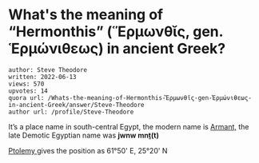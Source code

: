 # What's the meaning of “Hermonthis” (Ἕρμωνθῐς, gen. Ἑρμώνιθεως) in ancient Greek?

	author: Steve Theodore
	written: 2022-06-13
	views: 570
	upvotes: 14
	quora url: /Whats-the-meaning-of-Hermonthis-Ἕρμωνθῐς-gen-Ἑρμώνιθεως-in-ancient-Greek/answer/Steve-Theodore
	author url: /profile/Steve-Theodore


It’s a place name in south-central Egypt, the modern name is [Armant,](http://Armant) the late Demotic Egyptian name was __jwnw mnṯ(t)__ 

[Ptolemy ](https://topostext.org/work/209)gives the position as 61°50' E, 25°20' N

